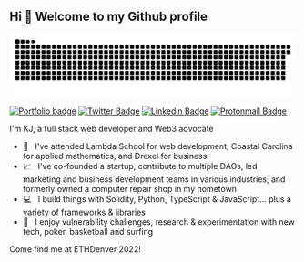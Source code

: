 ## Hi 👋 Welcome to my Github profile

![Snake animation](https://github.com/badu/badu/blob/master/github-contribution-grid-snake.svg)

[![Portfolio badge](https://img.shields.io/badge/Portfolio-kjmagill.com-358af2.svg)](https://kjmagill.com) [![Twitter Badge](https://img.shields.io/badge/-@kjmagill-1ca0f1?style=flat-square&labelColor=1ca0f1&logo=twitter&logoColor=white&link=https://twitter.com/kjmagill)](https://twitter.com/kjmagill) [![Linkedin Badge](https://img.shields.io/badge/-kjmagill-blue?style=flat-square&logo=Linkedin&logoColor=white&link=https://www.linkedin.com/in/kjmagill/)](https://www.linkedin.com/in/kjmagill/) [![Protonmail Badge](https://img.shields.io/badge/-kjmagill@protonmail.com-494949?style=flat-square&logo=Protonmail&logoColor=white&link=mailto:kjmagill@protonmail.com)](mailto:kjmagill@protonmail.com)

I'm KJ, a full stack web developer and Web3 advocate

- 🏫 &nbsp; I've attended Lambda School for web development, Coastal Carolina for applied mathematics, and Drexel for business
- 📈 &nbsp; I've co-founded a startup, contribute to multiple DAOs, led marketing and business development teams in various industries, and formerly owned a computer repair shop in my hometown
- 💻 &nbsp; I build things with Solidity, Python, TypeScript & JavaScript... plus a variety of frameworks & libraries
- 💬 &nbsp; I enjoy vulnerability challenges, research & experimentation with new tech, poker, basketball and surfing

Come find me at ETHDenver 2022!

